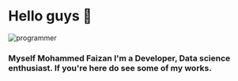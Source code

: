 # Hello guys 👋

![programmer](https://user-images.githubusercontent.com/77895628/133884763-f80de1da-96c0-4f90-8cd6-3f6d393803c8.gif) 
### Myself Mohammed Faizan I'm a Developer, Data science enthusiast. If you're here do see some of my works. 



<!--
**faizan3079/faizan3079** is a ✨ _special_ ✨ repository because its `README.md` (this file) appears on your GitHub profile.

Here are some ideas to get you started:

- 🔭 I’m currently working on ...
- 🌱 I’m currently learning ...
- 👯 I’m looking to collaborate on ...
- 🤔 I’m looking for help with ...
- 💬 Ask me about ...
- 📫 How to reach me: ...
- 😄 Pronouns: ...
- ⚡ Fun fact: ...
-->

